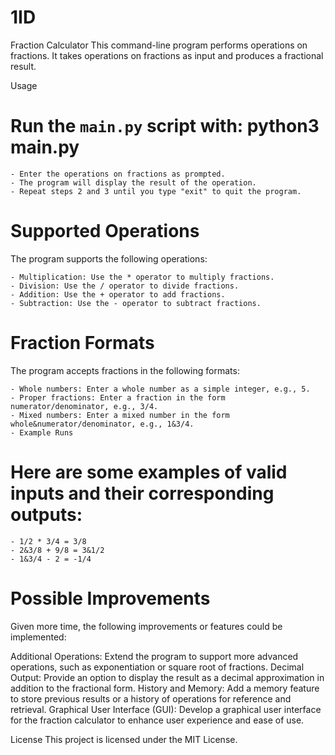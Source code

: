 # 1ID
Fraction Calculator
This command-line program performs operations on fractions. It takes operations on fractions as input and produces a fractional result.

Usage
# Run the `main.py` script with: python3 main.py
    - Enter the operations on fractions as prompted.
    - The program will display the result of the operation.
    - Repeat steps 2 and 3 until you type "exit" to quit the program.

# Supported Operations
The program supports the following operations:

    - Multiplication: Use the * operator to multiply fractions.
    - Division: Use the / operator to divide fractions.
    - Addition: Use the + operator to add fractions.
    - Subtraction: Use the - operator to subtract fractions.

# Fraction Formats
The program accepts fractions in the following formats:

    - Whole numbers: Enter a whole number as a simple integer, e.g., 5.
    - Proper fractions: Enter a fraction in the form numerator/denominator, e.g., 3/4.
    - Mixed numbers: Enter a mixed number in the form whole&numerator/denominator, e.g., 1&3/4.
    - Example Runs

# Here are some examples of valid inputs and their corresponding outputs:

    - 1/2 * 3/4 = 3/8
    - 2&3/8 + 9/8 = 3&1/2
    - 1&3/4 - 2 = -1/4

# Possible Improvements
Given more time, the following improvements or features could be implemented:

Additional Operations: Extend the program to support more advanced operations, such as exponentiation or square root of fractions.
Decimal Output: Provide an option to display the result as a decimal approximation in addition to the fractional form.
History and Memory: Add a memory feature to store previous results or a history of operations for reference and retrieval.
Graphical User Interface (GUI): Develop a graphical user interface for the fraction calculator to enhance user experience and ease of use.

License
This project is licensed under the MIT License.